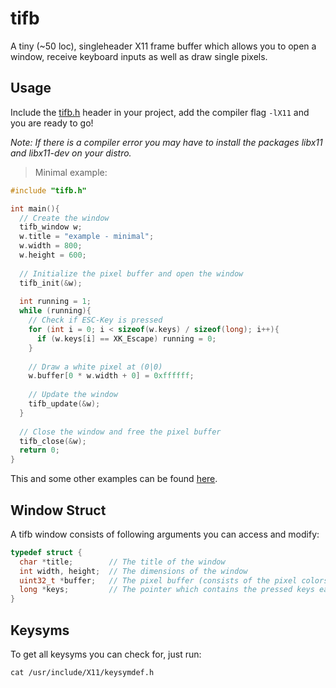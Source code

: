# tifb
A tiny (~50 loc), singleheader X11 frame buffer which allows you to open a window, receive keyboard inputs as well as draw single pixels.
## Usage
Include the [tifb.h](https://github.com/Flederossi/tifb/blob/main/tifb.h) header in your project, add the compiler flag `-lX11` and you are ready to go!

*Note: If there is a compiler error you may have to install the packages libx11 and libx11-dev on your distro.*

> Minimal example:
```c
#include "tifb.h"

int main(){
  // Create the window
  tifb_window w;
  w.title = "example - minimal";
  w.width = 800;
  w.height = 600;
  
  // Initialize the pixel buffer and open the window
  tifb_init(&w);
  
  int running = 1;
  while (running){
    // Check if ESC-Key is pressed
    for (int i = 0; i < sizeof(w.keys) / sizeof(long); i++){
      if (w.keys[i] == XK_Escape) running = 0;
    }
    
    // Draw a white pixel at (0|0)
    w.buffer[0 * w.width + 0] = 0xffffff;
    
    // Update the window
    tifb_update(&w);
  }
  
  // Close the window and free the pixel buffer
  tifb_close(&w);
  return 0;
}
```

This and some other examples can be found [here](https://github.com/Flederossi/tifb/tree/main/examples).

## Window Struct
A tifb window consists of following arguments you can access and modify:
```c
typedef struct {
  char *title;        // The title of the window
  int width, height;  // The dimensions of the window
  uint32_t *buffer;   // The pixel buffer (consists of the pixel colors as uint32_t)
  long *keys;         // The pointer which contains the pressed keys each update
}
``` 

## Keysyms
To get all keysyms you can check for, just run:
```
cat /usr/include/X11/keysymdef.h
```
